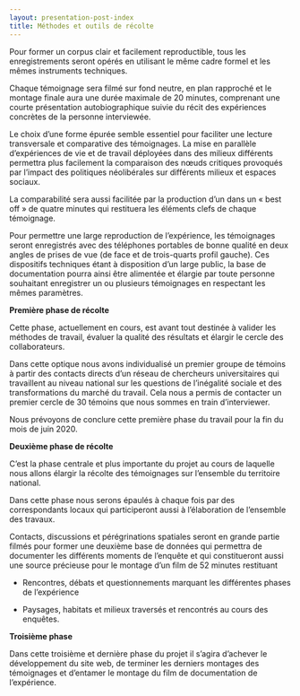 ```yaml
---
layout: presentation-post-index
title: Méthodes et outils de récolte
---
```

Pour former un corpus clair et facilement reproductible, tous les enregistrements seront opérés en utilisant le même cadre formel et les mêmes instruments techniques. 

Chaque témoignage sera filmé sur fond neutre, en plan rapproché et le montage finale aura une durée maximale de 20 minutes, comprenant une courte présentation autobiographique suivie du récit des expériences concrètes de la personne interviewée.

Le choix d’une forme épurée semble essentiel pour faciliter une lecture transversale et comparative des témoignages. La mise en parallèle d’expériences de vie et de travail déployées dans des milieux différents permettra plus facilement la comparaison des nœuds critiques provoqués par l’impact des politiques néolibérales sur différents milieux et espaces sociaux. 

La comparabilité sera aussi facilitée par la production d’un dans un « best off » de quatre minutes qui restituera les éléments clefs de chaque témoignage.

Pour permettre une large reproduction de l’expérience, les témoignages seront enregistrés avec des téléphones portables de bonne qualité en deux angles de prises de vue (de face et de trois-quarts profil gauche). Ces dispositifs techniques étant à disposition d’un large public, la base de documentation pourra ainsi être alimentée et élargie par toute personne souhaitant enregistrer un ou plusieurs témoignages en respectant les mêmes paramètres. 

**Première phase de récolte**

Cette phase, actuellement en cours, est avant tout destinée à valider les méthodes de travail, évaluer la qualité des résultats et élargir le cercle des collaborateurs.

Dans cette optique nous avons individualisé un premier groupe de témoins à partir des contacts directs d’un réseau de chercheurs universitaires qui travaillent au niveau national sur les questions de l’inégalité sociale et des transformations du marché du travail. Cela nous a permis de contacter un premier cercle de 30 témoins que nous sommes en train d’interviewer.

Nous prévoyons de conclure cette première phase du travail pour la fin du mois de juin 2020.  

**Deuxième phase de récolte**

C’est la phase centrale et plus importante du projet au cours de laquelle nous allons élargir la récolte des témoignages sur l’ensemble du territoire national. 

Dans cette phase nous serons épaulés à chaque fois par des correspondants locaux qui participeront aussi à l’élaboration de l’ensemble des travaux. 

Contacts, discussions et pérégrinations spatiales seront en grande partie filmés pour former une deuxième base de données qui permettra de documenter les différents moments de l’enquête et qui constitueront aussi une source précieuse pour le montage d’un film de 52 minutes restituant 

-  Rencontres, débats et questionnements marquant les différentes phases de l’expérience

-  Paysages, habitats et milieux traversés et rencontrés au cours des enquêtes.    

**Troisième phase**

Dans cette troisième et dernière phase du projet il s’agira d’achever le développement du site web, de terminer les derniers montages des témoignages et d’entamer le montage du film de documentation de l’expérience. 
